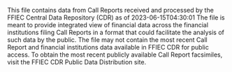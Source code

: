 This file contains data from Call Reports received and processed by 
the FFIEC Central Data Repository (CDR) as of 2023-06-15T04:30:01 
The file is meant to provide integrated view of financial data 
across the financial institutions filing Call Reports in a format 
that could facilitate the analysis of such data by the public. 
The file may not contain the most recent Call Report and financial 
institutions data available in FFIEC CDR for public access. To 
obtain the most recent publicly available Call Report facsimiles, 
visit the FFIEC CDR Public Data Distribution site. 
  
